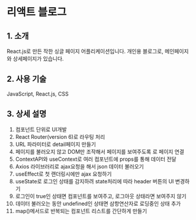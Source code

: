 # 리액트 블로그

## 1. 소개
React.js로 만든 작한 싱글 페이지 어플리케이션입니다. 
개인용 블로그로, 메인페이지와 상세페이지가 있습니다. 

## 2. 사용 기술
JavaScript, React.js, CSS

## 3. 상세 설명
1. 컴포넌트 단위로 UI개발
2. React Router(version 6)로 라우팅 처리
3. URL 파라미터로 detail페이지 만들기
4. 페이지를 불러오지 않고 DOM만 조작해서 페이지를 보여주도록 <Link/>로 페이지 연결
5. ContextAPI와 useContext로 여러 컴포넌트에 props를 통해 데이터 전달
6. Axios 라이브러리로 ajax요청을 해서 json 데이터 불러오기
7. useEffect로 첫 랜더링시에만 ajax 요청하기
8. useState로 로그인 상태를 감지하려 state처리에 따라 header 버튼의 UI 변경하기
9. 로그인이 true인 상태면 <About /> 컴포넌트를 보여주고, 로그아웃 상태라면 보여주지 않기
9. 데이터 불러오는 동안 undefined인 상태면 삼항연산자로 로딩중인 상태 추가
10. map()메서드로 반복되는 컴포넌트 리스트를 간단하게 만들기



